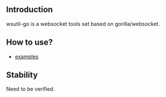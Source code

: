 ## Introduction

wsutil-go is a websocket tools set based on gorilla/websocket.

## How to use?

- [examples](https://github.com/nioliu/wsutil-go/tree/master/example/group)

## Stability

Need to be verified.
